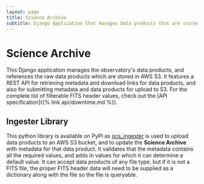 ```yaml
---
layout: page
title: Science Archive
subtitle: Django Application that manages Data products that are stored in AWS S3 buckets
---
```


# Science Archive

This Django application manages the observatory's data products, and references the raw data products which are stored in AWS S3. It features a REST API for retrieving metadata and download links for data products, and also for submitting metadata and data products for upload to S3. For the complete list of filterable FITS header values, check out the [API specification]({% link api/downtime.md %}).

## Ingester Library

This python library is available on PyPI as [ocs_ingester](https://pypi.org/project/ocs-ingester/) is used to upload data products to an AWS S3 bucket, and to update the **Science Archive** with metadata for that data product. It validates that the metadata contains all the required values, and adds in values for which it can determine a default value. It can accept data products of any file type, but if it is not a FITS file, the proper FITS header data will need to be supplied as a dictionary along with the file so the file is queryable.
